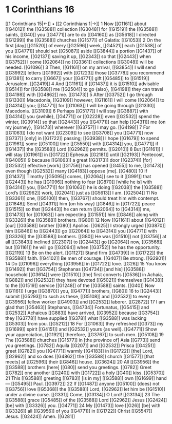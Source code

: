# 1 Corinthians 16
[[1 Corinthians 15|←]] • [[2 Corinthians 1|→]]
1 Now [[G1161]] about [[G4012]] the [[G3588]] collection [[G3048]] for [[G1519]] the [[G3588]] saints, [[G40]] you [[G4771]] are to do [[G4160]] as [[G5618]] I directed [[G1299]] the [[G3588]] churches [[G1577]] of Galatia: [[G1053]] 
2 On the first [day] [[G1520]] of every [[G2596]] week, [[G4521]] each [[G1538]] of you [[G4771]] should set [[G5087]] aside [[G3844]] a portion [[G1437]] of his income, [[G2137]] saving it up, [[G2343]] so that [[G2443]] when [[G3752]] I come [[G2064]] no [[G3361]] collections [[G3048]] will be needed. [[G1096]] 
3 Then, [[G1161]] on my arrival, [[G3854]] I will send [[G3992]] letters [[G1992]] with [[G1223]] those [[G3778]] you recommend [[G1381]] to carry [[G667]] your [[G4771]] gift [[G5485]] to [[G1519]] Jerusalem. [[G2419]] 
4 And [[G1161]] if [[G1437]] it is [[G1510]] advisable [[G514]] for [[G3588]] me [[G2504]] to go {also}, [[G4198]] they can travel [[G4198]] with [[G4862]] me. [[G1473]] 
5 After [[G3752]] I go through [[G1330]] Macedonia, [[G3109]] however, [[G1161]] I will come [[G2064]] to [[G4314]] you; [[G4771]] for [[G1063]] I will be going through [[G1330]] Macedonia. [[G3109]] 
6 Perhaps [[G5177]] I will stay [[G3887]] with [[G4314]] you {awhile}, [[G4771]] or [[G2228]] even [[G2532]] spend the winter, [[G3914]] so that [[G2443]] you [[G4771]] can help [[G4311]] me {on my journey}, [[G1473]] wherever [[G3757]] I may go. [[G4198]] 
7 For [[G1063]] I do not want [[G2309]] to see [[G3708]] you [[G4771]] now [[G737]] [only] in [[G1722]] passing; [[G3938]] I hope [[G1679]] to spend [[G1961]] some [[G5100]] time [[G5550]] with [[G4314]] you, [[G4771]] if [[G1437]] the [[G3588]] Lord [[G2962]] permits. [[G2010]] 
8 But [[G1161]] I will stay [[G1961]] in [[G1722]] Ephesus [[G2181]] until [[G2193]] Pentecost, [[G4005]] 
9 because [[G1063]] a great [[G3173]] door [[G2374]] [for] [[G2532]] effective [work] [[G1756]] has opened [[G455]] to me, [[G1473]] even though [[G2532]] many [[G4183]] oppose [me]. [[G480]] 
10 If [[G1437]] Timothy [[G5095]] comes, [[G2064]] see to it [[G991]] that [[G2443]] he has [[G1096]] nothing to fear [[G870]] [while he is] with [[G4314]] you, [[G4771]] for [[G1063]] he is doing [[G2038]] the [[G3588]] Lord’s [[G2962]] work, [[G2041]] just as [[G5613]] I am. [[G2504]] 
11 No [[G3361]] one, [[G5100]] then, [[G3767]] should treat him with contempt. [[G1848]] Send [[G4311]] him {on his way} [[G846]] in [[G1722]] peace [[G1515]] so that [[G2443]] he can return [[G2064]] to [[G4314]] me, [[G1473]] for [[G1063]] I am expecting [[G1551]] him [[G846]] along with [[G3326]] the [[G3588]] brothers. [[G80]] 
12 Now [[G1161]] about [[G4012]] [our] [[G3588]] brother [[G80]] Apollos: [[G625]] I strongly urged [[G3870]] him [[G846]] to [[G2443]] go [[G2064]] to [[G4314]] you [[G4771]] with [[G3326]] the [[G3588]] brothers. [[G80]] He was [[G1510]] not [[G3756]] at all [[G3843]] inclined [[G2307]] to [[G2443]] go [[G2064]] now, [[G3568]] but [[G1161]] he will go [[G2064]] when [[G3752]] he has the opportunity. [[G2119]] 
13 Be on the alert. [[G1127]] Stand firm [[G4739]] in [[G1722]] the [[G3588]] faith. [[G4102]] Be men of courage. [[G407]] Be strong. [[G2901]] 
14 Do [[G1096]] everything [[G3956]] in [[G1722]] love. [[G26]] 
15 You know [[G1492]] that [[G3754]] Stephanas [[G4734]] [and his] [[G3588]] household [[G3614]] were [[G1510]] [the] first converts [[G536]] in Achaia, [[G882]] and [[G2532]] they have devoted [[G5021]] themselves [[G1438]] to the [[G1519]] service [[G1248]] of the [[G3588]] saints. [[G40]] Now [[G1161]] I urge [[G3870]] you, [[G4771]] brothers, [[G80]] 
16 to [[G2443]] submit [[G5293]] to such as these, [[G5108]] and [[G2532]] to every [[G3956]] fellow worker [[G4903]] and [[G2532]] laborer. [[G2872]] 
17 I am glad that [[G5463]] Stephanas, [[G4734]] Fortunatus, [[G5415]] and [[G2532]] Achaicus [[G883]] have arrived, [[G3952]] because [[G3754]] they [[G3778]] have supplied [[G378]] what [[G3588]] was lacking [[G5303]] from you. [[G5212]] 
18 For [[G1063]] they refreshed [[G373]] my [[G1699]] spirit [[G4151]] and [[G2532]] yours {as well}. [[G4771]] Show your appreciation, [[G1921]] therefore, [[G3767]] to such men. [[G5108]] 
19 The [[G3588]] churches [[G1577]] in [the province of] Asia [[G773]] send you greetings. [[G782]] Aquila [[G207]] and [[G2532]] Prisca [[G4251]] greet [[G782]] you [[G4771]] warmly [[G4183]] in [[G1722]] [the] Lord, [[G2962]] and so does [[G4862]] the [[G3588]] church [[G1577]] [that meets] at [[G2596]] their [[G846]] house. [[G3624]] 
20 All [[G3956]] the [[G3588]] brothers [here] [[G80]] send you greetings. [[G782]] Greet [[G782]] one another [[G240]] with [[G1722]] a holy [[G40]] kiss. [[G5370]] 
21 This [[G3588]] greeting [[G783]] [is in my] [[G3588]] own [[G1699]] hand— [[G5495]] Paul. [[G3972]] 
22 If [[G1487]] anyone [[G5100]] {does} not [[G3756]] love [[G5368]] the [[G3588]] Lord, [[G2962]] let him be [[G1510]] under a divine curse. [[G331]] Come, [[G3134]] O Lord! [[G3134]] 
23 The [[G3588]] grace [[G5485]] of the [[G3588]] Lord [[G2962]] Jesus [[G2424]] [be] with [[G3326]] you. [[G4771]] 
24 My [[G1473]] love [[G26]] [be] with [[G3326]] all [[G3956]] of you [[G4771]] in [[G1722]] Christ [[G5547]] Jesus. [[G2424]] Amen. [[G281]] 
